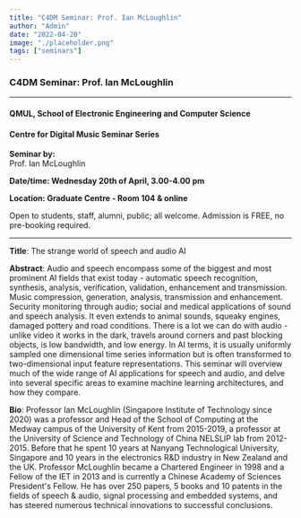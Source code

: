 ```yaml
---
title: "C4DM Seminar: Prof. Ian McLoughlin"
author: "Admin"
date: "2022-04-20"
image: "./placeholder.png"
tags: ["seminars"]
---
```


### C4DM Seminar: Prof. Ian McLoughlin
-----------------

#### QMUL, School of Electronic Engineering and Computer Science

#### Centre for Digital Music Seminar Series

**Seminar by:**   
    Prof. Ian McLoughlin

**Date/time: Wednesday 20th of April, 3.00-4.00 pm**

**Location: Graduate Centre - Room 104 & online**  

Open to students, staff, alumni, public; all welcome.
Admission is FREE, no pre-booking required.

-----------------

<b>Title</b>: The strange world of speech and audio AI

<b>Abstract</b>:
Audio and speech encompass some of the biggest and most prominent AI fields that exist today - automatic speech recognition, synthesis, analysis, verification, validation, enhancement and transmission. Music compression, generation, analysis, transmission and enhancement. Security monitoring through audio; social and medical applications of sound and speech analysis. It even extends to animal sounds, squeaky engines, damaged pottery and road conditions. There is a lot we can do with audio - unlike video it works in the dark, travels around corners and past blocking objects, is low bandwidth, and low energy. In AI terms, it is usually uniformly sampled one dimensional time series information but is often transformed to two-dimensional input feature representations. This seminar will overview much of the wide range of AI applications for speech and audio, and delve into several specific areas to examine machine learning architectures, and how they compare.

<b>Bio</b>: 
Professor Ian McLoughlin (Singapore Institute of Technology since 2020) was a professor and Head of the School of Computing at the Medway campus of the University of Kent from 2015-2019, a professor at the University of Science and Technology of China NELSLIP lab from 2012-2015. Before that he spent 10 years at Nanyang Technological University, Singapore and 10 years in the electronics R&D industry in New Zealand and the UK. Professor McLoughlin became a Chartered Engineer in 1998 and a Fellow of the IET in 2013 and is currently a Chinese Academy of Sciences President's Fellow. He has over 250 papers, 5 books and 10 patents in the fields of speech & audio, signal processing and embedded systems, and has steered numerous technical innovations to successful conclusions.
